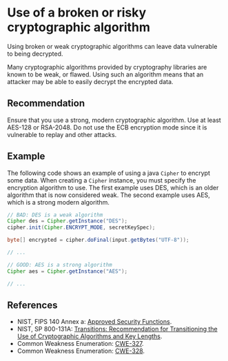 # Use of a broken or risky cryptographic algorithm
Using broken or weak cryptographic algorithms can leave data vulnerable to being decrypted.

Many cryptographic algorithms provided by cryptography libraries are known to be weak, or flawed. Using such an algorithm means that an attacker may be able to easily decrypt the encrypted data.


## Recommendation
Ensure that you use a strong, modern cryptographic algorithm. Use at least AES-128 or RSA-2048. Do not use the ECB encryption mode since it is vulnerable to replay and other attacks.


## Example
The following code shows an example of using a java `Cipher` to encrypt some data. When creating a `Cipher` instance, you must specify the encryption algorithm to use. The first example uses DES, which is an older algorithm that is now considered weak. The second example uses AES, which is a strong modern algorithm.


```java
// BAD: DES is a weak algorithm 
Cipher des = Cipher.getInstance("DES");
cipher.init(Cipher.ENCRYPT_MODE, secretKeySpec);

byte[] encrypted = cipher.doFinal(input.getBytes("UTF-8"));

// ...

// GOOD: AES is a strong algorithm
Cipher aes = Cipher.getInstance("AES");

// ...

```

## References
* NIST, FIPS 140 Annex a: [ Approved Security Functions](http://csrc.nist.gov/publications/fips/fips140-2/fips1402annexa.pdf).
* NIST, SP 800-131A: [ Transitions: Recommendation for Transitioning the Use of Cryptographic Algorithms and Key Lengths](http://nvlpubs.nist.gov/nistpubs/SpecialPublications/NIST.SP.800-131Ar1.pdf).
* Common Weakness Enumeration: [CWE-327](https://cwe.mitre.org/data/definitions/327.html).
* Common Weakness Enumeration: [CWE-328](https://cwe.mitre.org/data/definitions/328.html).
